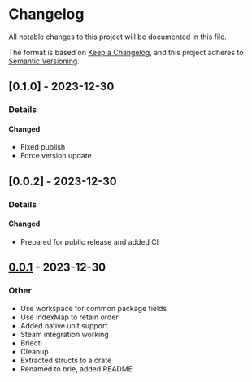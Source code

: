 # Changelog
All notable changes to this project will be documented in this file.

The format is based on [Keep a Changelog](https://keepachangelog.com/en/1.0.0/),
and this project adheres to [Semantic Versioning](https://semver.org/spec/v2.0.0.html).

## [0.1.0] - 2023-12-30
### Details
#### Changed
- Fixed publish
- Force version update


## [0.0.2] - 2023-12-30
### Details
#### Changed
- Prepared for public release and added CI



## [0.0.1](https://github.com/nikarh/rutris/releases/tag/brie-v0.0.1) - 2023-12-30

### Other
- Use workspace for common package fields
- Use IndexMap to retain order
- Added native unit support
- Steam integration working
- Briectl
- Cleanup
- Extracted structs to a crate
- Renamed to brie, added README
